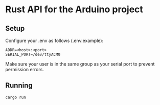 # Rust API for the Arduino project

## Setup

Configure your .env as follows (.env.example):
```
ADDR=<host>:<port>
SERIAL_PORT=/dev/ttyACM0
```
Make sure your user is in the same group as your serial port to prevent permission errors.

## Running

`cargo run`
